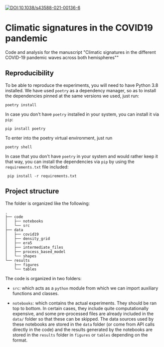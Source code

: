 [![DOI:10.1038/s43588-021-00136-6](http://img.shields.io/badge/DOI-10.1038/s43588-021-00136-6-#3450fe.svg)](https://doi.org/10.1038/s43588-021-00136-6 )

# Climatic signatures in the COVID19 pandemic

Code and analysis for the manuscript "Climatic signatures in the different COVID-19 
pandemic waves across both hemispheres""


## Reproducibility

To be able to reproduce the experiments, you will need to have Python 3.8 installed.
We have used `poetry` as a dependency manager, so as to install the dependencies pinned
at the same versions we used, just run:
```
poetry install
```
In case you don't have `poetry` installed in your system, you can install it via `pip`:
```
pip install poetry
```
To enter into the poetry virtual environment, just run
```
poetry shell
```
In case that you don't have `poetry` in your system and would rather keep it that way,
you can install the dependencies via `pip` by using the `requirements.txt` file included:
```
 pip install -r requirements.txt
```

## Project structure

The folder is organized like the following:

```
.
├── code
│   ├── notebooks
│   └── src
├── data
│   ├── covid19
│   ├── density_grid
│   ├── era5
│   ├── intermediate_files
│   ├── process_based_model
│   └── shapes
└── results
    ├── figures
    └── tables

```

The code is organized in two folders:
+ `src`: which acts as a `python` module from which we can import auxiliary functions
  and classes.
  
+ `notebooks`: which contains the actual experiments. They should be ran top to bottom.
In certain cases, they include quite computationally expensive, and some pre-processed files are
  already included in the `data/` folder so that these can be skipped. The data sources used
  by these notebooks are stored in the `data` folder (or come from API calls directly in the code)
  and the results generated by the notebooks are stored in the `results` folder in `figures`
  or `tables` depending on the format.
  
